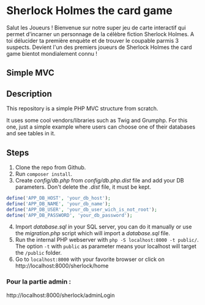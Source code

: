 # Sherlock Holmes the card game

Salut les Joueurs ! 
Bienvenue sur notre super jeu de carte interactif qui permet d'incarner un personnage de la célèbre fiction Sherlock Holmes.
A toi délucider ta première enquète et de trouver le coupable parmis 3 suspects.
Devient l'un des premiers joueurs de Sherlock Holmes the card game bientot mondialement connu !

## Simple MVC

## Description

This repository is a simple PHP MVC structure from scratch.

It uses some cool vendors/libraries such as Twig and Grumphp.
For this one, just a simple example where users can choose one of their databases and see tables in it.

## Steps

1. Clone the repo from Github.
2. Run `composer install`.
3. Create *config/db.php* from *config/db.php.dist* file and add your DB parameters. Don't delete the *.dist* file, it must be kept.
```php
define('APP_DB_HOST', 'your_db_host');
define('APP_DB_NAME', 'your_db_name');
define('APP_DB_USER', 'your_db_user_wich_is_not_root');
define('APP_DB_PASSWORD', 'your_db_password');
```
4. Import *database.sql* in your SQL server, you can do it manually or use the *migration.php* script which will import a *database.sql* file.
5. Run the internal PHP webserver with `php -S localhost:8000 -t public/`. The option `-t` with `public` as parameter means your localhost will target the `/public` folder.
6. Go to `localhost:8000` with your favorite browser or click on http://localhost:8000/sherlock/home


### Pour la partie admin :

http://localhost:8000/sherlock/adminLogin

